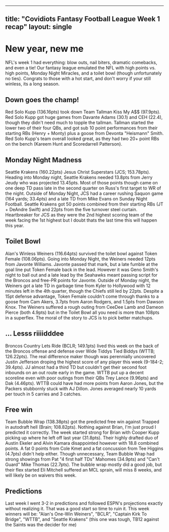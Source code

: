 ---
title: "Covidiots Fantasy Football League Week 1 recap"
layout: single
-
# New year, new me

NFL's week 1 had everything: blow outs, nail biters, dramatic comebacks, and even a tie! Our fantasy league emulated the NFL with high points vs. high points, Monday Night Miracles, and a toilet bowl (though unfortunately no ties). Congrats to those with a hot start, and don't worry if your still winless, its a long season.

## Down goes the champ!
Red Solo Kupp (136.16pts) took down Team Tallman Kiss My A$$ (97.9pts). Red Solo Kupp got huge games from Davante Adams (30.1) and CEH (22.4), though they didn't need much to topple the tallman. Tallman started the lower two of their four QBs, and got sub 10 point performances from their starting RBs (Henry + Monty) plus a goose from Devonta "Heismann" Smith. Red Solo Kupp's team overall looked great, as they had two 20+ point RBs on the bench (Kareem Hunt and Scoredarrell Patterson).

## Monday Night Madness

Seattle Krakens (160.22pts) Jesus Christ Superstars (JCS; 153.78pts). Heading into Monday night, Seattle Krakens needed 13.8pts from Jerry Jeudy who was projected 13.45pts. Most of those points though came on one deep TD pass late in the second quarter on Russ's first target to WR of the night. Outside of Monday Night, JCS had a career rushing Saquon game (164 yards; 33.4pts) and a late TD from Mike Evans on Sunday Night Football. Seattle Krakens got 50 points combined from their starting RBs (JT + DeAndre Swift) and 22pts from the five turnover steel curtain. Heartbreaker for JCS as they were the 2nd highest scoring team of the week facing the 1st highest but I doubt thats the last time this will happen this year.

## Toilet Bowl

Alan's Winless Weiners (116.64pts) survived the toilet bowl against Token Female (108.06pts). Going into Monday Night, the Weiners needed 12pts from Javonte Williams. Javonte passed that mark, but a late fumble at the goal line put Token Female back in the lead. However it was Geno Smith's night to ball out and a late lead by the Seahawks meant passing script for the Broncos and free-PR points for Javonte. Outside of Monday night, the Weiners got a late TD in garbage time from Kyler to Hollywood with 12 minutes left in the 4th quarter, though the Chiefs still led by 22pts. Despite a 15pt defense advantage, Token Female couldn't come through thanks to a goose from Cam Akers, 3.7pts from Aaron Rodgers, and 1.5pts from Dawson Knox. The Weiners suffered a rough outing from CeeDee Lamb and Dameon Pierce (both 4.9pts) but in the Toilet Bowl all you need is more than 108pts in a superflex. The moral of the story to JCS is to pick better matchups.

## ... Lesss riiiidddee

Broncos Country Lets Ride (BCLR; 149.1pts) lived this week on the back of the Broncos offense and defense over Wide Tiddys Tied Biddys (WTTB; 126.22pts). The real difference maker though was perennially uncovered Justin Jefferson droping the highest score of any player this week (9-184-2; 39.4pts). JJ almost had a third TD but couldn't get their second foot inbounds on an out route early in the game. WTTB put up a decent scoreline even with poor outings from their QBs Trey Lance (9.96pts) and Dak (4.46pts). WTTB could have had more points from Aaron Jones, but the Packers stubbornly stuck with AJ Dillon. Jones averaged nearly 10 yards per touch in 5 carries and 3 catches.

## Free win

Team Bubble Wrap (138.38pts) got the predicted free win against Trapped in autodraft hell (Brain; 108.82pts). Nothing against Brian, I'm just proud I predicted it correctly. The week started strong for Brian with Cooper Kupp picking up where he left off last year (31.8pts). Their highly drafted duo of Austin Ekeler and Alvin Kamara disappointed however with 18.8 combined points. A fat 0 points from Cole Kmet and a fat concussion from Tee Higgins (4.7pts) didn't help either. Though unnecessary, Team Bubble Wrap had strong showings from Pat "4 first half TDs" Mahomes (34.9pts) and "Can't Guard" Mike Thomas (22.7pts). The bubble wrap mostly did a good job, but their flex started Eli Mitchell suffered an MCL sprain, will miss 8 weeks, and will likely be on waivers this week.

## Predictions

Last week I went 3-2 in predictions and followed ESPN's projections exactly without realizing it. That was a good start so time to ruin it.
This week winners will be: "Alan's One-Win Weiners", "BCLR", "Captain Kirk To Bridge", "WTTB", and "Seattle Krakens" (this one was tough, TB12 against the Saints was the decider for me)


